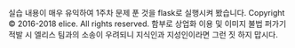 실습 내용이 매우 유익하여  1주차 문제 푼 것을 flask로 실행시켜 봤습니다.
Copyright © 2016-2018 elice. All rights reserved.
함부로 상업화 이용 및 이미지 불법 퍼가기 적발 시 엘리스 팀과의 소송이 우려되니 지식인과 지성인이라면 그런 짓 하지 맙시다.
